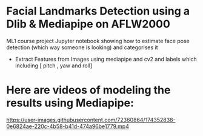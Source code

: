 # Facial Landmarks Detection using a Dlib & Mediapipe on AFLW2000
ML1 course project
Jupyter notebook showing how to estimate face pose detection (which way someone is looking) and categorises it
- Extract Features from Images using mediapipe and cv2 and labels which including [ pitch , yaw and roll]

# Here are videos of modeling the results using Mediapipe:

https://user-images.githubusercontent.com/72360864/174352838-0e6824ae-220c-4b58-b41d-474a96be1779.mp4   



